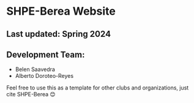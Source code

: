 # SHPE-Berea Website

## Last updated: Spring 2024

## Development Team:
- Belen Saavedra
- Alberto Doroteo-Reyes
  
Feel free to use this as a template for other clubs and organizations, just cite SHPE-Berea 😊
